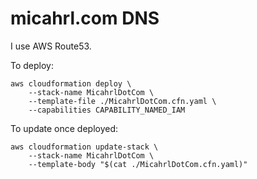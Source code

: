 # micahrl.com DNS

I use AWS Route53.

To deploy:

    aws cloudformation deploy \
        --stack-name MicahrlDotCom \
        --template-file ./MicahrlDotCom.cfn.yaml \
        --capabilities CAPABILITY_NAMED_IAM

To update once deployed:

    aws cloudformation update-stack \
        --stack-name MicahrlDotCom \
        --template-body "$(cat ./MicahrlDotCom.cfn.yaml)"
